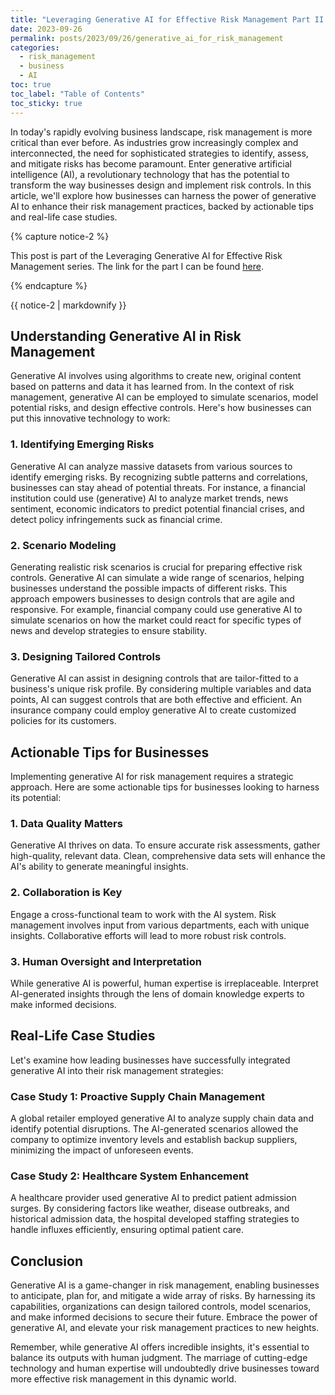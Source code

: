 ```yaml
---
title: "Leveraging Generative AI for Effective Risk Management Part II: Actionable Strategies for Businesses"
date: 2023-09-26
permalink: posts/2023/09/26/generative_ai_for_risk_management
categories: 
  - risk_management
  - business
  - AI
toc: true
toc_label: "Table of Contents"
toc_sticky: true
---
```


In today's rapidly evolving business landscape, risk management is more critical than ever before. As industries grow increasingly complex and interconnected, the need for sophisticated strategies to identify, assess, and mitigate risks has become paramount. Enter generative artificial intelligence (AI), a revolutionary technology that has the potential to transform the way businesses design and implement risk controls. In this article, we'll explore how businesses can harness the power of generative AI to enhance their risk management practices, backed by actionable tips and real-life case studies.

{% capture notice-2 %}

This post is part of the Leveraging Generative AI for Effective Risk Management series. 
The link for the part I can be found [here](https://humberto.stein-shiromoto.net/posts/2023/09/01/introduction_to_business_risk).

{% endcapture %}

<div class="notice--info">{{ notice-2 | markdownify }}</div>

## Understanding Generative AI in Risk Management

Generative AI involves using algorithms to create new, original content based on patterns and data it has learned from. In the context of risk management, generative AI can be employed to simulate scenarios, model potential risks, and design effective controls. Here's how businesses can put this innovative technology to work:

### 1. Identifying Emerging Risks

Generative AI can analyze massive datasets from various sources to identify emerging risks. By recognizing subtle patterns and correlations, businesses can stay ahead of potential threats. For instance, a financial institution could use (generative) AI to analyze market trends, news sentiment, economic indicators to predict potential financial crises, and detect policy infringements suck as financial crime.

### 2. Scenario Modeling

Generating realistic risk scenarios is crucial for preparing effective risk controls. Generative AI can simulate a wide range of scenarios, helping businesses understand the possible impacts of different risks. This approach empowers businesses to design controls that are agile and responsive. For example, financial company could use generative AI to simulate scenarios on how the market could react for specific types of news and develop strategies to ensure stability.

### 3. Designing Tailored Controls

Generative AI can assist in designing controls that are tailor-fitted to a business's unique risk profile. By considering multiple variables and data points, AI can suggest controls that are both effective and efficient. An insurance company could employ generative AI to create customized policies for its customers.

## Actionable Tips for Businesses

Implementing generative AI for risk management requires a strategic approach. Here are some actionable tips for businesses looking to harness its potential:

### 1. Data Quality Matters

Generative AI thrives on data. To ensure accurate risk assessments, gather high-quality, relevant data. Clean, comprehensive data sets will enhance the AI's ability to generate meaningful insights.

### 2. Collaboration is Key

Engage a cross-functional team to work with the AI system. Risk management involves input from various departments, each with unique insights. Collaborative efforts will lead to more robust risk controls.

### 3. Human Oversight and Interpretation

While generative AI is powerful, human expertise is irreplaceable. Interpret AI-generated insights through the lens of domain knowledge experts to make informed decisions.

## Real-Life Case Studies

Let's examine how leading businesses have successfully integrated generative AI into their risk management strategies:

### Case Study 1: Proactive Supply Chain Management

A global retailer employed generative AI to analyze supply chain data and identify potential disruptions. The AI-generated scenarios allowed the company to optimize inventory levels and establish backup suppliers, minimizing the impact of unforeseen events.

### Case Study 2: Healthcare System Enhancement

A healthcare provider used generative AI to predict patient admission surges. By considering factors like weather, disease outbreaks, and historical admission data, the hospital developed staffing strategies to handle influxes efficiently, ensuring optimal patient care.

## Conclusion

Generative AI is a game-changer in risk management, enabling businesses to anticipate, plan for, and mitigate a wide array of risks. By harnessing its capabilities, organizations can design tailored controls, model scenarios, and make informed decisions to secure their future. Embrace the power of generative AI, and elevate your risk management practices to new heights.

Remember, while generative AI offers incredible insights, it's essential to balance its outputs with human judgment. The marriage of cutting-edge technology and human expertise will undoubtedly drive businesses toward more effective risk management in this dynamic world.